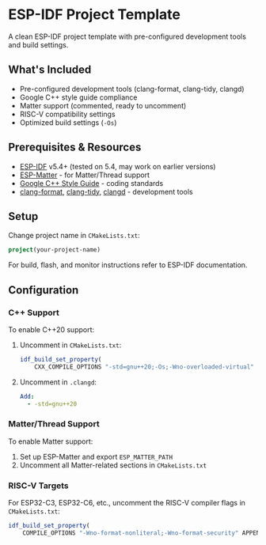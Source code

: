 # ESP-IDF Project Template

A clean ESP-IDF project template with pre-configured development tools and build settings.

## What's Included

- Pre-configured development tools (clang-format, clang-tidy, clangd)
- Google C++ style guide compliance
- Matter support (commented, ready to uncomment)
- RISC-V compatibility settings
- Optimized build settings (`-Os`)

## Prerequisites & Resources

- [ESP-IDF](https://docs.espressif.com/projects/esp-idf/en/latest/esp32/get-started/index.html) v5.4+ (tested on 5.4, may work on earlier versions)
- [ESP-Matter](https://github.com/espressif/esp-matter) - for Matter/Thread support
- [Google C++ Style Guide](https://google.github.io/styleguide/cppguide.html) - coding standards
- [clang-format](https://clang.llvm.org/docs/ClangFormat.html), [clang-tidy](https://clang.llvm.org/extra/clang-tidy/), [clangd](https://clangd.llvm.org/) - development tools

## Setup

Change project name in `CMakeLists.txt`:
```cmake
project(your-project-name)
```

For build, flash, and monitor instructions refer to ESP-IDF documentation.

## Configuration

### C++ Support

To enable C++20 support:

1. Uncomment in `CMakeLists.txt`:
   ```cmake
   idf_build_set_property(
       CXX_COMPILE_OPTIONS "-std=gnu++20;-Os;-Wno-overloaded-virtual" APPEND)
   ```

2. Uncomment in `.clangd`:
   ```yaml
   Add:
     - -std=gnu++20
   ```

### Matter/Thread Support

To enable Matter support:

1. Set up ESP-Matter and export `ESP_MATTER_PATH`
2. Uncomment all Matter-related sections in `CMakeLists.txt`

### RISC-V Targets

For ESP32-C3, ESP32-C6, etc., uncomment the RISC-V compiler flags in `CMakeLists.txt`:
```cmake
idf_build_set_property(
    COMPILE_OPTIONS "-Wno-format-nonliteral;-Wno-format-security" APPEND)
```
